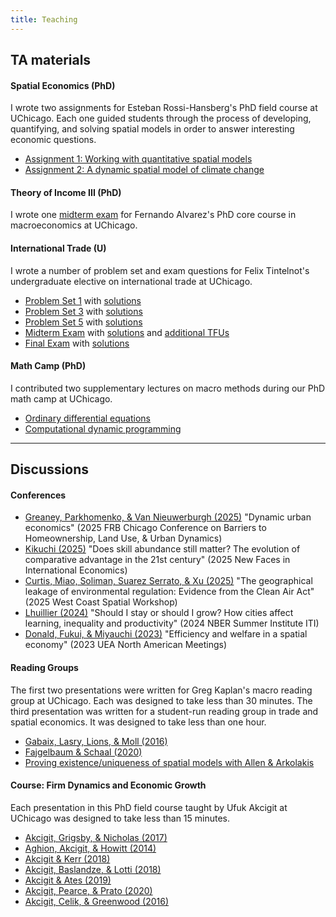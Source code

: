 ```yaml
---
title: Teaching
---
```


<!-- ## Courses

#### Theory of Economic Growth (U)

--- -->

## TA materials

#### Spatial Economics (PhD)

I wrote two assignments for Esteban Rossi-Hansberg's PhD field course at UChicago. Each one guided students through the process of developing, quantifying, and solving spatial models in order to answer interesting economic questions.

- [Assignment 1: Working with quantitative spatial models](../files/e33550_ps1.pdf)
- [Assignment 2: A dynamic spatial model of climate change](../files/e33550_ps2.pdf)

#### Theory of Income III (PhD)

I wrote one [midterm exam](../files/e33200_midterm2.pdf) for Fernando Alvarez's PhD core course in macroeconomics at UChicago.

#### International Trade (U)

I wrote a number of problem set and exam questions for Felix Tintelnot's undergraduate elective on international trade at UChicago.
<!-- I also set up and moderated a Slack channel for the course to help facilitate student participation in the midst of the Covid-19 pandemic. -->

- [Problem Set 1](../files/winter2021_ps1.pdf) with [solutions](../files/winter2021_ps1_solutions.pdf)
- [Problem Set 3](../files/winter2021_ps3.pdf) with [solutions](../files/winter2021_ps3_solutions.pdf)
- [Problem Set 5](../files/winter2021_ps5.pdf) with [solutions](../files/winter2021_ps5_solutions.pdf)
- [Midterm Exam](../files/winter2021_midterm.pdf) with [solutions](../files/winter2021_midterm_solutions.pdf) and [additional TFUs](../files/winter2021_midtermTFU.pdf)
- [Final Exam](../files/winter2021_final1.pdf) with [solutions](../files/winter2021_final1_solutions.pdf)

#### Math Camp (PhD)

I contributed two supplementary lectures on macro methods during our PhD math camp at UChicago.

- [Ordinary differential equations](../files/session-ode.pdf)
- [Computational dynamic programming](../files/session-comp.pdf)

---

## Discussions

#### Conferences

- [Greaney, Parkhomenko, & Van Nieuwerburgh (2025)](../files/discussion_ChicagoFed2025.pdf) "Dynamic urban economics" (2025 FRB Chicago Conference on Barriers to Homeownership, Land Use, & Urban Dynamics)
- [Kikuchi (2025)](../files/discussion_NewFaces2025.pdf) "Does skill abundance still matter? The evolution of comparative advantage in the 21st century" (2025 New Faces in International Economics)
- [Curtis, Miao, Soliman, Suarez Serrato, & Xu (2025)](../files/discussion_WCSW2025.pdf) "The geographical leakage of environmental regulation: Evidence from the Clean Air
Act" (2025 West Coast Spatial Workshop)
- [Lhuillier (2024)](../files/discussion_NBERSI2024.pdf) "Should I stay or should I grow? How cities affect learning, inequality and productivity" (2024 NBER Summer Institute ITI)
- [Donald, Fukui, & Miyauchi (2023)](../files/discussion_UEA2023.pdf) "Efficiency and welfare in a spatial economy" (2023 UEA North American Meetings)

#### Reading Groups

The first two presentations were written for Greg Kaplan's macro reading group at UChicago. Each was designed to take less than 30 minutes. The third presentation was written for a student-run reading group in trade and spatial economics. It was designed to take less than one hour.

- [Gabaix, Lasry, Lions, & Moll (2016)](../files/slides-gllm2016.pdf)
- [Fajgelbaum & Schaal (2020)](../files/slides-fs2020.pdf)
- [Proving existence/uniqueness of spatial models with Allen & Arkolakis](../files/slides-allenarkolakis.pdf)

#### Course: Firm Dynamics and Economic Growth

Each presentation in this PhD field course taught by Ufuk Akcigit at UChicago was designed to take less than 15 minutes.

- [Akcigit, Grigsby, & Nicholas (2017)](../files/slides-agn2017.pdf)
- [Aghion, Akcigit, & Howitt (2014)](../files/slides-aah2014.pdf)
- [Akcigit & Kerr (2018)](../files/slides-ak2018.pdf)
- [Akcigit, Baslandze, & Lotti (2018)](../files/slides-abl2018.pdf)
- [Akcigit & Ates (2019)](../files/slides-aa2019.pdf)
- [Akcigit, Pearce, & Prato (2020)](../files/slides-app2020.pdf)
- [Akcigit, Celik, & Greenwood (2016)](../files/slides-acg2016.pdf)
